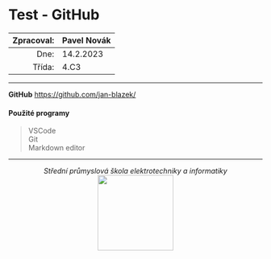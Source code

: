 # Test - GitHub

|Zpracoval:|Pavel Novák|
|-:|-|
|Dne:|14.2.2023|
|Třída:|4.C3|
<hr>

**GitHub**
<https://github.com/jan-blazek/>  

#### Použité programy

>VSCode  
>Git  
>Markdown editor

<hr>
<div style="text-align: center;">
<i>Střední průmyslová škola elektrotechniky a informatiky</i>

<img src="https://www.spsemoh.cz/logos/spsei-vektor-barevne.svg" width="150px">
</div>